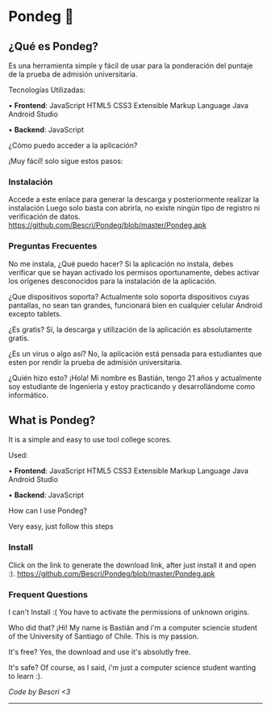# Pondeg 📑️

## ¿Qué es Pondeg? 

Es una herramienta simple y fácil de usar para la ponderación del puntaje de la prueba de admisión universitaria.

Tecnologías Utilizadas:

• **Frontend**: JavaScript HTML5 CSS3 Extensible Markup Language Java Android Studio

• **Backend**: JavaScript

¿Cómo puedo acceder a la aplicación?

¡Muy fácil! solo sigue estos pasos:

### Instalación

Accede a este enlace para generar la descarga y posteriormente realizar la instalación Luego solo basta con abrirla, no existe ningún tipo de registro ni verificación de datos.
https://github.com/Bescri/Pondeg/blob/master/Pondeg.apk


### Preguntas Frecuentes 

No me instala, ¿Qué puedo hacer?
Si la aplicación no instala, debes verificar que se hayan activado los permisos oportunamente, debes activar los orígenes desconocidos para la instalación de la aplicación.

¿Que dispositivos soporta? 
Actualmente solo soporta dispositivos cuyas pantallas, no sean tan grandes, funcionará bien en cualquier celular Android excepto tablets.

¿Es gratis? Sí, la descarga y utilización de la aplicación es absolutamente gratis.

¿Es un virus o algo así? No, la aplicación está pensada para estudiantes que esten por rendir la prueba de admisión universitaria.

¿Quién hizo esto? ¡Hola! Mi nombre es Bastián, tengo 21 años y actualmente soy estudiante de Ingeniería y estoy practicando y desarrollándome como informático.

## **What is Pondeg?** 

It is a simple and easy to use tool college scores.

Used:

• **Frontend**: JavaScript HTML5 CSS3 Extensible Markup Language Java Android Studio

• **Backend**: JavaScript

How can I use Pondeg?

Very easy, just follow this steps

### Install

Click on the link to generate the download link, after just install it and open :).
https://github.com/Bescri/Pondeg/blob/master/Pondeg.apk

### Frequent Questions

I can't Install :( 
You have to activate the permissions of unknown origins.

Who did that? ¡Hi! My name is Bastián and i'm a computer sciencie student of the University of Santiago of Chile. This is my passion.

It's free? Yes, the download and use it's absolutly free.

It's safe? Of course, as I said, i'm just a computer science student wanting to learn :).


*Code by Bescri <3*

------------

